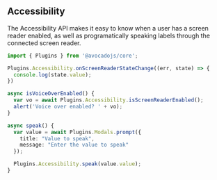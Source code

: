 ## Accessibility

The Accessibility API makes it easy to know when a user has a screen reader enabled, as well as programatically speaking
labels through the connected screen reader.

```typescript
import { Plugins } from '@avocadojs/core';

Plugins.Accessibility.onScreenReaderStateChange((err, state) => {
  console.log(state.value);
})

async isVoiceOverEnabled() {
  var vo = await Plugins.Accessibility.isScreenReaderEnabled();
  alert('Voice over enabled? ' + vo);
}

async speak() {
  var value = await Plugins.Modals.prompt({
    title: "Value to speak",
    message: "Enter the value to speak"
  });

  Plugins.Accessibility.speak(value.value);
}
```

